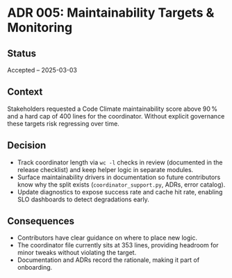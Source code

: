 # ADR 005: Maintainability Targets & Monitoring

## Status
Accepted – 2025-03-03

## Context

Stakeholders requested a Code Climate maintainability score above 90 % and a
hard cap of 400 lines for the coordinator. Without explicit governance these
targets risk regressing over time.

## Decision

- Track coordinator length via `wc -l` checks in review (documented in the
  release checklist) and keep helper logic in separate modules.
- Surface maintainability drivers in documentation so future contributors know
  why the split exists (`coordinator_support.py`, ADRs, error catalog).
- Update diagnostics to expose success rate and cache hit rate, enabling SLO
  dashboards to detect degradations early.

## Consequences

- Contributors have clear guidance on where to place new logic.
- The coordinator file currently sits at 353 lines, providing headroom for
  minor tweaks without violating the target.
- Documentation and ADRs record the rationale, making it part of onboarding.
